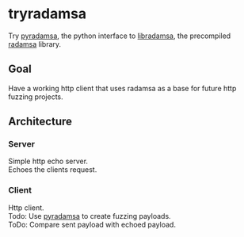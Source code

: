 # tryradamsa

Try
[pyradamsa](https://github.com/tsundokul/pyradamsa),
the python interface to
[libradamsa](https://github.com/andreafioraldi/libradamsa),
the precompiled
[radamsa](https://gitlab.com/akihe/radamsa)
library.

## Goal

Have a working http client that uses radamsa as a base for future http fuzzing projects.

## Architecture

### Server

Simple http echo server.  
Echoes the clients request.

### Client

Http client.  
Todo: Use [pyradamsa](https://github.com/tsundokul/pyradamsa) to create fuzzing payloads.  
ToDo: Compare sent payload with echoed payload. 

